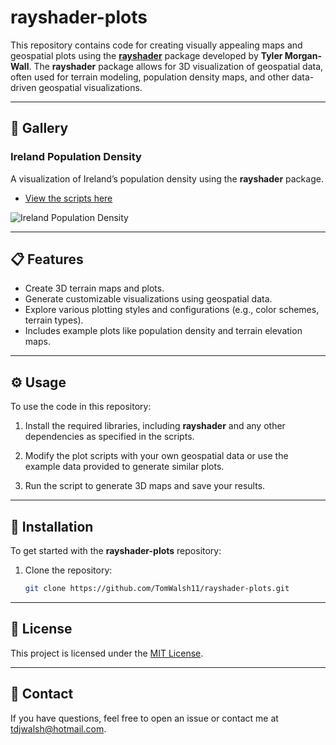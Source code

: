 # **rayshader-plots**

This repository contains code for creating visually appealing maps and geospatial plots using the **[rayshader](https://github.com/tylermorganwall/rayshader)** package developed by **Tyler Morgan-Wall**. The **rayshader** package allows for 3D visualization of geospatial data, often used for terrain modeling, population density maps, and other data-driven geospatial visualizations.

---

## **📸 Gallery**

### **Ireland Population Density**

A visualization of Ireland’s population density using the **rayshader** package.

- [View the scripts here](plots/ireland)
  
![Ireland Population Density](linked_images/ireland_pop_density.jpg)

---

## **📋 Features**

- Create 3D terrain maps and plots.
- Generate customizable visualizations using geospatial data.
- Explore various plotting styles and configurations (e.g., color schemes, terrain types).
- Includes example plots like population density and terrain elevation maps.

---

## **⚙️ Usage**

To use the code in this repository:

1. Install the required libraries, including **rayshader** and any other dependencies as specified in the scripts.
   
2. Modify the plot scripts with your own geospatial data or use the example data provided to generate similar plots.

3. Run the script to generate 3D maps and save your results.

---

## **🔧 Installation**

To get started with the **rayshader-plots** repository:

1. Clone the repository:
   ```bash
   git clone https://github.com/TomWalsh11/rayshader-plots.git

---

## **📜 License**
This project is licensed under the [MIT License](LICENSE).

---

## **💬 Contact**
If you have questions, feel free to open an issue or contact me at [tdjwalsh@hotmail.com](mailto:tdjwalsh@hotmail.com).
